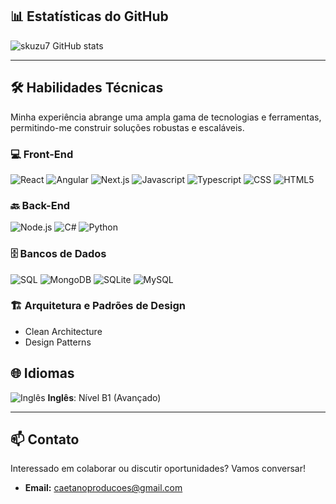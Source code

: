 ## 📊 Estatísticas do GitHub

![skuzu7 GitHub stats](https://github-readme-stats.vercel.app/api?username=skuzu7&show_icons=true&theme=radical)

---

## 🛠️ Habilidades Técnicas

Minha experiência abrange uma ampla gama de tecnologias e ferramentas, permitindo-me construir soluções robustas e escaláveis.

### 💻 Front-End

![React](https://img.shields.io/badge/-React-61DAFB?logo=react&logoColor=white&style=flat)
![Angular](https://img.shields.io/badge/-Angular-DD0031?logo=angular&logoColor=white&style=flat)
![Next.js](https://img.shields.io/badge/-Next.js-000000?logo=next.js&logoColor=white&style=flat)
![Javascript](https://img.shields.io/badge/-JavaScript-F7DF1E?logo=javascript&logoColor=black&style=flat)
![Typescript](https://img.shields.io/badge/-TypeScript-3178C6?logo=typescript&logoColor=white&style=flat)
![CSS](https://img.shields.io/badge/-CSS-1572B6?logo=css3&logoColor=white&style=flat)
![HTML5](https://img.shields.io/badge/-HTML5-E34F26?logo=html5&logoColor=white&style=flat)

### 🔙 Back-End

![Node.js](https://img.shields.io/badge/-Node.js-339933?logo=node.js&logoColor=white&style=flat)
![C#](https://img.shields.io/badge/-C%23-239120?logo=c-sharp&logoColor=white&style=flat)
![Python](https://img.shields.io/badge/-Python-3776AB?logo=python&logoColor=white&style=flat)

### 🗄️ Bancos de Dados

![SQL](https://img.shields.io/badge/-SQL-4479A1?logo=mysql&logoColor=white&style=flat)
![MongoDB](https://img.shields.io/badge/-MongoDB-47A248?logo=mongodb&logoColor=white&style=flat)
![SQLite](https://img.shields.io/badge/-SQLite-003B57?logo=sqlite&logoColor=white&style=flat)
![MySQL](https://img.shields.io/badge/-MySQL-4479A1?logo=mysql&logoColor=white&style=flat)

### 🏗️ Arquitetura e Padrões de Design

- Clean Architecture
- Design Patterns

## 🌐 Idiomas

![Inglês](https://img.shields.io/badge/Inglês-B1-%2300f.svg?&style=flat&logo=english&logoColor=white) **Inglês**: Nível B1 (Avançado)

---

## 📫 Contato

Interessado em colaborar ou discutir oportunidades? Vamos conversar!

- **Email:** caetanoproducoes@gmail.com
